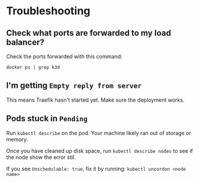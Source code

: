 # Troubleshooting

## Check what ports are forwarded to my load balancer?

Check the ports forwarded with this command:

```
docker ps | grep k3d
```

## I'm getting `Empty reply from server`

This means Traefik hasn't started yet. Make sure the deployment works.

## Pods stuck in `Pending`

Run `kubectl describe` on the pod. Your machine likely ran out of storage or memory.

Once you have cleaned up disk space, run `kubectl describe nodes` to see if the node show the error stil.

If you see `Unschedulable: true`, fix it by running: `kubectl uncordon <node name>`

